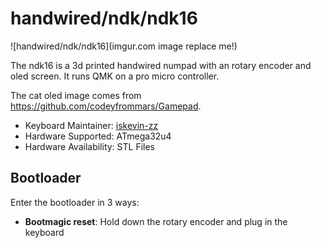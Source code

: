 # handwired/ndk/ndk16

![handwired/ndk/ndk16](imgur.com image replace me!)

The ndk16 is a 3d printed handwired numpad with an rotary encoder and oled screen. It runs QMK on a pro micro controller.

The cat oled image comes from https://github.com/codeyfrommars/Gamepad.

* Keyboard Maintainer: [iskevin-zz](https://github.com/itskevin-zz)
* Hardware Supported: ATmega32u4
* Hardware Availability: STL Files


## Bootloader

Enter the bootloader in 3 ways:

* **Bootmagic reset**: Hold down the rotary encoder and plug in the keyboard
